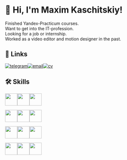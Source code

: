 # 👋 Hi, I'm Maxim Kaschitskiy!

Finished Yandex-Practicum courses.  
Want to get into the IT-profession.  
Looking for a job or internship.  
Worked as a video editor and motion designer in the past.

## 🔗 Links
[![telegram](https://img.shields.io/badge/Telegram-grey?style=for-the-badge&logo=telegram)](https://t.me/maximkaschitskiy)[![email](https://img.shields.io/badge/Email-dimgrey?style=for-the-badge)](mailto:maxim.kaschitskiy@yandex.ru)[![cv](https://img.shields.io/badge/Full_CV-grey?style=for-the-badge)](http://cvmkr.com/u8RkN)

## 🛠 Skills
<img height="40px" src="https://cdn.jsdelivr.net/gh/devicons/devicon/icons/html5/html5-original.svg" /><img height="40px" src="https://cdn.jsdelivr.net/gh/devicons/devicon/icons/css3/css3-original.svg" /><img height="40px" src="https://cdn.jsdelivr.net/gh/devicons/devicon/icons/javascript/javascript-original.svg" />

<img height="40px" src="https://cdn.jsdelivr.net/gh/devicons/devicon/icons/react/react-original-wordmark.svg" /><img height="40px" src="https://cdn.jsdelivr.net/gh/devicons/devicon/icons/nextjs/nextjs-original-wordmark.svg" /><img height="40px" src="https://cdn.jsdelivr.net/gh/devicons/devicon/icons/materialui/materialui-original.svg" />    

<img height="40px" src="https://cdn.jsdelivr.net/gh/devicons/devicon/icons/nodejs/nodejs-original-wordmark.svg" /><img height="40px" src="https://cdn.jsdelivr.net/gh/devicons/devicon/icons/express/express-original-wordmark.svg" /><img height="40px" src="https://cdn.jsdelivr.net/gh/devicons/devicon/icons/mongodb/mongodb-original-wordmark.svg" />
          
<img height="40px" src="https://cdn.jsdelivr.net/gh/devicons/devicon/icons/photoshop/photoshop-plain.svg" /><img height="40px" src="https://cdn.jsdelivr.net/gh/devicons/devicon/icons/aftereffects/aftereffects-original.svg" /><img height="40px" src="https://cdn.jsdelivr.net/gh/devicons/devicon/icons/premierepro/premierepro-original.svg" />

